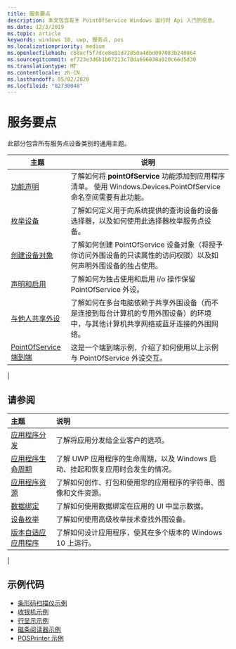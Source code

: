 ```yaml
---
title: 服务要点
description: 本文包含有关 PointOfService Windows 运行时 Api 入门的信息。
ms.date: 12/3/2019
ms.topic: article
keywords: windows 10, uwp, 服务点, pos
ms.localizationpriority: medium
ms.openlocfilehash: cb8acf5f7dce8e81d72850a4dbd097083b240864
ms.sourcegitcommit: ef723e3d6b1b67213c78da696838a920c66d5d30
ms.translationtype: MT
ms.contentlocale: zh-CN
ms.lasthandoff: 05/02/2020
ms.locfileid: "82730048"
---
```

# <a name="point-of-service-basics"></a>服务要点

此部分包含所有服务点设备类别的通用主题。

|主题 |说明 |
|------|------------|
| [功能声明](pos-basics-capability.md)      | 了解如何将 **pointOfService** 功能添加到应用程序清单。  使用 Windows.Devices.PointOfService 命名空间需要有此功能。  |
| [枚举设备](pos-basics-enumerating.md)        | 了解如何定义用于向系统提供的查询设备的设备选择器，以及如何使用此选择器枚举服务点设备。  |
| [创建设备对象](pos-basics-deviceobject.md)  | 了解如何创建 PointOfService 设备对象（将授予你访问外围设备的只读属性的访问权限）以及如何声明外围设备的独占使用。 |
| [声明和启用](pos-basics-claim.md)  | 了解如何为独占使用和启用 i/o 操作保留 PointOfService 外设。  |
| [与他人共享外设](pos-basics-sharing.md) | 了解如何在多台电脑依赖于共享外围设备（而不是连接到每台计算机的专用外围设备）的环境中，与其他计算机共享网络或蓝牙连接的外围网络。
| [PointOfService 端到端](pos-get-started.md)  | 这是一个端到端示例，介绍了如何使用以上示例与 PointOfService 外设交互。 |
|

## <a name="see-also"></a>请参阅

| 主题   | 说明 |
|:--------|:------------|
| [应用程序分发](../publish/distribute-lob-apps-to-enterprises.md) | 了解将应用分发给企业客户的选项。 |
| [应用程序生命周期](../launch-resume/app-lifecycle.md) | 了解 UWP 应用程序的生命周期，以及 Windows 启动、挂起和恢复应用时会发生的情况。 |
| [应用程序资源](../app-resources/index.md) | 了解如何创作、打包和使用您的应用程序的字符串、图像和文件资源。 |
| [数据绑定](../data-binding/index.md) | 了解如何使用数据绑定在应用的 UI 中显示数据。 |
| [设备枚举](enumerate-devices.md) | 了解如何使用高级枚举技术查找外围设备。|
| [版本自适应应用程序](../debug-test-perf/version-adaptive-apps.md) | 了解如何设计应用程序，使其在多个版本的 Windows 10 上运行。|
|


## <a name="sample-code"></a>示例代码
+ [条形码扫描仪示例](https://github.com/Microsoft/Windows-universal-samples/tree/master/Samples/BarcodeScanner)
+ [收银机示例]( https://github.com/Microsoft/Windows-universal-samples/tree/master/Samples/CashDrawer)
+ [行显示示例](https://github.com/Microsoft/Windows-universal-samples/tree/master/Samples/LineDisplay)
+ [磁条阅读器示例](https://github.com/Microsoft/Windows-universal-samples/tree/master/Samples/MagneticStripeReader)
+ [POSPrinter 示例](https://github.com/Microsoft/Windows-universal-samples/tree/master/Samples/PosPrinter)
